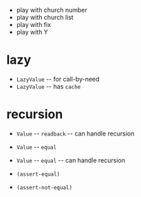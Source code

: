 - play with church number
- play with church list
- play with fix
- play with Y

# lazy

- `LazyValue` -- for call-by-need
- `LazyValue` -- has `cache`

# recursion

- `Value` -- `readback` -- can handle recursion

- `Value` -- `equal`
- `Value` -- `equal` -- can handle recursion

- `(assert-equal)`
- `(assert-not-equal)`
